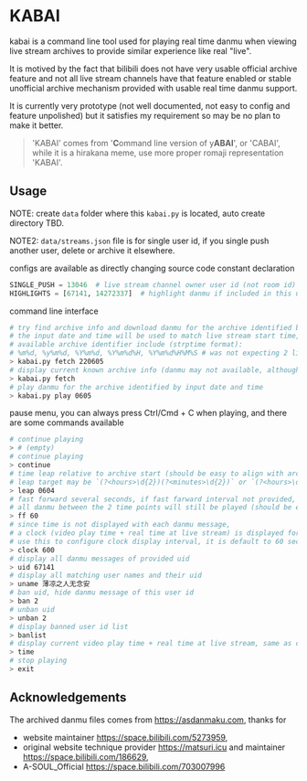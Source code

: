 # KABAI

kabai is a command line tool used for playing real time danmu when viewing live stream archives to provide similar experience like real "live".

It is motived by the fact that bilibili does not have very usable official archive feature and not all live stream channels have that feature enabled or stable unofficial archive mechanism provided with usable real time danmu support.

It is currently very prototype (not well documented, not easy to config and feature unpolished) but it satisfies my requirement so may be no plan to make it better.

> 'KABAI' comes from '**C**ommand line version of y**ABAI**', or 'CABAI', while it is a hirakana meme, use more proper romaji representation 'KABAI'.
## Usage

NOTE: create `data` folder where this `kabai.py` is located, auto create directory TBD.

NOTE2: `data/streams.json` file is for single user id, if you single push another user, delete or archive it elsewhere.

configs are available as directly changing source code constant declaration

```py
SINGLE_PUSH = 13046  # live stream channel owner user id (not room id)
HIGHLIGHTS = [67141, 14272337]  # highlight danmu if included in this user id list
```

command line interface
```sh
# try find archive info and download danmu for the archive identified by date June 5, 2022
# the input date and time will be used to match live stream start time, local machine timezone
# available archive identifier include (strptime format):
# %m%d, %y%m%d, %Y%m%d, %Y%m%d%H, %Y%m%d%H%M%S # was not expecting 2 live streams start at same second
> kabai.py fetch 220605
# display current known archive info (danmu may not available, although called fetch but actually no network operations)
> kabai.py fetch
# play danmu for the archive identified by input date and time
> kabai.py play 0605
```

pause menu, you can always press Ctrl/Cmd + C when playing, and there are some commands available

```sh
# continue playing
> # (empty)
# continue playing
> continue
# time leap relative to archive start (should be easy to align with archive video playing)
# leap target may be `(?<hours>\d{2})(?<minutes>\d{2})` or `(?<hours>\d{2})(?<minutes>\d{2})(?<seconds>\d{2})`
> leap 0604
# fast forward several seconds, if fast farward interval not provided, it is default to 30
# all danmu between the 2 time points will still be played (should be easy to find specific danmu, etc.)
> ff 60
# since time is not displayed with each danmu message,
# a clock (video play time + real time at live stream) is displayed for easier sync with video playing, 
# use this to configure clock display interval, it is default to 60 seconds, configured in seconds
> clock 600
# display all danmu messages of provided uid
> uid 67141
# display all matching user names and their uid
> uname 薄凉之人无念安
# ban uid, hide danmu message of this user id
> ban 2
# unban uid
> unban 2
# display banned user id list
> banlist
# display current video play time + real time at live stream, same as clock's display
> time
# stop playing
> exit
```

## Acknowledgements

The archived danmu files comes from https://asdanmaku.com, thanks for
- website maintainer https://space.bilibili.com/5273959,
- original website technique provider https://matsuri.icu and maintainer https://space.bilibili.com/186629,
- A-SOUL_Official https://space.bilibili.com/703007996
